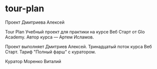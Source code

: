 # tour-plan
Проект Дмитриева Алексей

Tour Plan
Учебный проект для практики на курсе Веб Старт от Glo Academy. Автор курса — Артем Исламов.

Проект выполняет
Дмитриев Алексей. Тринадцатый поток курса Веб Старт. Тариф "Полный фарш" с куратором.

Куратор
Моренко Виталий
